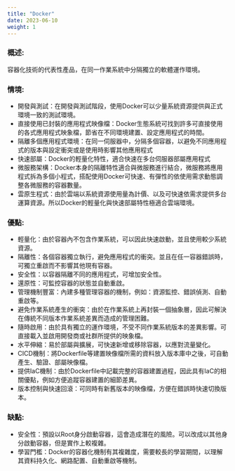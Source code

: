```yaml
---
title: "Docker"
date: 2023-06-10
weight: 1
---
```


### 概述:

容器化技術的代表性產品，在同一作業系統中分隔獨立的軟體運作環境。

### 情境:

- 開發與測試：在開發與測試階段，使用Docker可以少量系統資源提供與正式環境一致的測試環境。
- 直接使用已封裝的應用程式映像檔：Docker生態系統可找到許多可直接使用的各式應用程式映象檔，節省在不同環境建置、設定應用程式的時間。
- 隔離多個應用程式環境：在同一伺服器中，分隔多個容器，以避免不同應用程式的版本與設定衝突或是使用時影響其他應用程式
- 快速部屬：Docker的輕量化特性，適合快速在多台伺服器部屬應用程式
- 微服務架構：Docker本身的隔離特性適合與微服務進行結合，微服務將應用程式拆為多個小程式，搭配使用Docker可快速、有彈性的依使用需求動態調整各微服務的容器數量。
- 雲原生程式：由於雲端以系統資源使用量為計價、以及可快速依需求提供多台運算資源。所以Docker的輕量化與快速部屬特性極適合雲端環境。

### 優點:

- 輕量化：由於容器內不包含作業系統，可以因此快速啟動，並且使用較少系統資源。
- 隔離性：各個容器獨立執行，避免應用程式的衝突。並且在任一容器錯誤時，可獨立重啟而不影響其他現有容器。
- 安全性：以容器隔離不同的應用程式，可增加安全性。
- 還原性：可監控容器的狀態並自動重啟。
- 管理機制豐富：內建多種管理容器的機制，例如：資源監控、錯誤偵測、自動重啟等。
- 避免作業系統產生的衝突：由於在作業系統上再封裝一個抽象層，因此可解決在傳統不同版本作業系統差異而造成的管理困難。
- 隨時啟用：由於具有獨立的運作環境，不受不同作業系統版本的差異影響。可直接載入並啟用開發商或社群所提供的映象檔。
- 水平伸縮：易於部屬與擴展，可快速新增或移除容器，以應對流量變化。
- CICD機制：將Dockerfile等建置映像檔所需的資料放入版本庫中之後，可自動產生、驗證、部屬映像檔。
- 提供IaC機制：由於Dockerfile中記載完整的容器建置過程，因此具有IaC的相關優點，例如方便追蹤容器建置的細節差異。
- 版本控制與快速回滾：可同時有新舊版本的映像檔，方便在錯誤時快速切換版本。

### 缺點:

- 安全性：預設以Root身分啟動容器，這會造成潛在的風險。可以改成以其他身分啟動容器，但是實作上較複雜。
- 學習門檻：Docker的容器化機制有其複雜度，需要較長的學習期間，以理解其資料持久化、網路配置、自動重啟等機制。